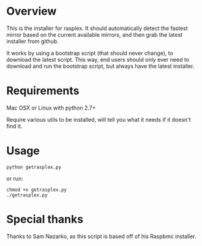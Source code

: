 # Overview

This is the installer for rasplex. It should automatically detect the fastest mirror based on the current available mirrors, and then grab the latest installer from github. 

It works by using a bootstrap script (that should never change), to download the latest script. This way, end users should only ever need to download and run the bootstrap script, but always have the latest installer.


# Requirements

Mac OSX or Linux with python 2.7+

Require various utils to be installed, will tell you what it needs if it doesn't find it.



# Usage

    python getrasplex.py

or run:

    chmod +x getrasplex.py
    ./getrasplex.py

# Special thanks

Thanks to Sam Nazarko, as this script is based off of his Raspbmc installer.
